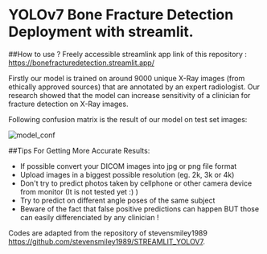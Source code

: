 # YOLOv7 Bone Fracture Detection Deployment with streamlit.

##How to use ?
Freely accessible streamlink app link of this repository : https://bonefracturedetection.streamlit.app/

Firstly our model is trained on around 9000 unique X-Ray images (from ethically approved sources) that are annotated by an expert radiologist. Our research showed that the model can increase sensitivity of a clinician for fracture detection on X-Ray images.

Following confusion matrix is the result of our model on test set images:

![model_conf](https://github.com/noneedanick/bonefracturedetection/assets/68031733/8b98c359-8558-4175-a0cd-2cbbb71281fb)

##Tips For Getting More Accurate Results:

- If possible convert your DICOM images into jpg or png file format
- Upload images in a biggest possible resolution (eg. 2k, 3k or 4k)
- Don't try to predict photos taken by cellphone or other camera device from monitor (It is not tested yet :) )
- Try to predict on different angle poses of the same subject
- Beware of the fact that false positive predictions can happen BUT those can easily differenciated by any clinician !

Codes are adapted from the repository of stevensmiley1989 https://github.com/stevensmiley1989/STREAMLIT_YOLOV7. 
